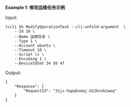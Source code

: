 **Example 1: 修改运维任务示例**



Input: 

```
tccli bh ModifyOperationTask --cli-unfold-argument  \
    --Id 10 \
    --Name 运维任务 \
    --Type 1 \
    --Account ubuntu \
    --Timeout 10 \
    --Script ls \
    --Encoding 1 \
    --DeviceIdSet 34 56 47
```

Output: 
```
{
    "Response": {
        "RequestId": "31js-hapqhxmaj-h12knsk2weq"
    }
}
```


